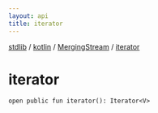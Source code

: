 ```yaml
---
layout: api
title: iterator
---
```

[stdlib](../../index.md) / [kotlin](../index.md) / [MergingStream](index.md) / [iterator](iterator.md)

# iterator

```
open public fun iterator(): Iterator<V>
```
